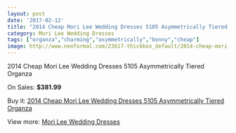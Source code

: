 ```yaml
---
layout: post
date: '2017-02-12'
title: "2014 Cheap Mori Lee Wedding Dresses 5105 Asymmetrically Tiered Organza"
category: Mori Lee Wedding Dresses
tags: ["organza","charming","asymmetrically","bonny","cheap"]
image: http://www.neoformal.com/23617-thickbox_default/2014-cheap-mori-lee-wedding-dresses-5105-asymmetrically-tiered-organza.jpg
---
```

2014 Cheap Mori Lee Wedding Dresses 5105 Asymmetrically Tiered Organza

On Sales: **$381.99**
<a href="https://www.neoformal.com/en/mori-lee-wedding-dresses-2014/7922-2014-cheap-mori-lee-wedding-dresses-5105-asymmetrically-tiered-organza.html"><amp-img layout="responsive" width="600" height="600" src="//www.neoformal.com/23617-thickbox_default/2014-cheap-mori-lee-wedding-dresses-5105-asymmetrically-tiered-organza.jpg" alt="2014 Cheap Mori Lee Wedding Dresses 5105 Asymmetrically Tiered Organza 0" /></a>
<a href="https://www.neoformal.com/en/mori-lee-wedding-dresses-2014/7922-2014-cheap-mori-lee-wedding-dresses-5105-asymmetrically-tiered-organza.html"><amp-img layout="responsive" width="600" height="600" src="//www.neoformal.com/23619-thickbox_default/2014-cheap-mori-lee-wedding-dresses-5105-asymmetrically-tiered-organza.jpg" alt="2014 Cheap Mori Lee Wedding Dresses 5105 Asymmetrically Tiered Organza 1" /></a>
<a href="https://www.neoformal.com/en/mori-lee-wedding-dresses-2014/7922-2014-cheap-mori-lee-wedding-dresses-5105-asymmetrically-tiered-organza.html"><amp-img layout="responsive" width="600" height="600" src="//www.neoformal.com/23618-thickbox_default/2014-cheap-mori-lee-wedding-dresses-5105-asymmetrically-tiered-organza.jpg" alt="2014 Cheap Mori Lee Wedding Dresses 5105 Asymmetrically Tiered Organza 2" /></a>

Buy it: [2014 Cheap Mori Lee Wedding Dresses 5105 Asymmetrically Tiered Organza](https://www.neoformal.com/en/mori-lee-wedding-dresses-2014/7922-2014-cheap-mori-lee-wedding-dresses-5105-asymmetrically-tiered-organza.html "2014 Cheap Mori Lee Wedding Dresses 5105 Asymmetrically Tiered Organza")

View more: [Mori Lee Wedding Dresses](https://www.neoformal.com/en/67-mori-lee-wedding-dresses-2014 "Mori Lee Wedding Dresses")